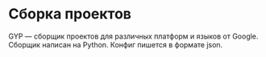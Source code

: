 # Сборка проектов

GYP — сборщик проектов для различных платформ и языков от Google. Сборщик написан на Python. Конфиг пишется в формате json.
